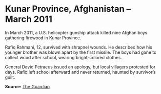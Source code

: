 # Kunar Province, Afghanistan – March 2011

In March 2011, a U.S. helicopter gunship attack killed nine Afghan boys gathering firewood in Kunar Province.

Rafiq Rahmani, 12, survived with shrapnel wounds. He described how his younger brother was blown apart by the first missile. The boys had gone to collect wood after school, wearing bright-colored clothes.

General David Petraeus issued an apology, but local villagers protested for days. Rafiq left school afterward and never returned, haunted by survivor’s guilt.

**Source:** [The Guardian](https://www.theguardian.com/world/2011/mar/03/nine-afghan-boys-killed)
